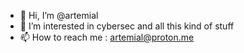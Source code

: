 - 👋 Hi, I’m @artemial
- 👀 I’m interested in cybersec and all this kind of stuff
- 📫 How to reach me : artemial@proton.me
